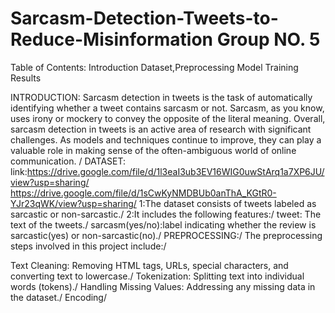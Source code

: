 # Sarcasm-Detection-Tweets-to-Reduce-Misinformation Group NO. 5
Table of Contents: Introduction Dataset,Preprocessing Model Training Results

INTRODUCTION:
Sarcasm detection in tweets is the task of automatically identifying whether a tweet contains sarcasm or not.  Sarcasm, as you know, uses irony or mockery to convey the opposite of the literal meaning.
Overall, sarcasm detection in tweets is an active area of research with significant challenges. As models and techniques continue to improve, they can play a valuable role in making sense of the often-ambiguous world of online communication.
/
DATASET:
link:https://drive.google.com/file/d/1l3eaI3ub3EV16WIG0uwStArq1a7XP6JU/view?usp=sharing/
https://drive.google.com/file/d/1sCwKyNMDBUb0anThA_KGtR0-YJr23qWK/view?usp=sharing/
1:The dataset consists of tweets labeled as sarcastic or non-sarcastic./
2:It includes the following features:/
  tweet: The text of the tweets./
  sarcasm(yes/no):label indicating whether the review is sarcastic(yes) or non-sarcastic(no)./
PREPROCESSING:/
The preprocessing steps involved in this project include:/

Text Cleaning: Removing HTML tags, URLs, special characters, and converting text to lowercase./
Tokenization: Splitting text into individual words (tokens)./
Handling Missing Values: Addressing any missing data in the dataset./
Encoding/
